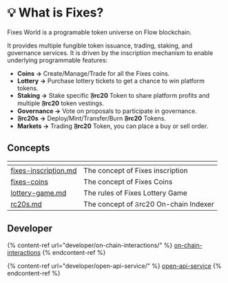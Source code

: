 # 💡 What is Fixes?

Fixes World is a programable token universe on Flow blockchain.&#x20;

It provides multiple fungible token issuance, trading, staking, and governance services. It is driven by the inscription mechanism to enable underlying programmable features:

* **Coins ->** Create/Manage/Trade for all the Fixes coins.
* **Lottery ->** Purchase lottery tickets to get a chance to win platform tokens.
* **Staking ->** Stake specific **𝔉rc20** Token to share platform profits and multiple **𝔉rc20** token vestings.
* **Governance ->** Vote on proposals to participate in governance.
* **𝔉rc20s ->** Deploy/Mint/Transfer/Burn **𝔉rc20** Tokens.
* **Markets ->** Trading **𝔉rc20** Token, you can place a buy or sell order.

## Concepts

<table data-card-size="large" data-column-title-hidden data-view="cards"><thead><tr><th data-card-target data-type="content-ref"></th><th></th></tr></thead><tbody><tr><td><a href="concepts/fixes-inscription.md">fixes-inscription.md</a></td><td>The concept of Fixes inscription</td></tr><tr><td><a href="concepts/fixes-coins/">fixes-coins</a></td><td>The concept of Fixes Coins</td></tr><tr><td><a href="concepts/lottery-game.md">lottery-game.md</a></td><td>The rules of Fixes Lottery Game</td></tr><tr><td><a href="concepts/rc20s.md">rc20s.md</a></td><td>The concept of 𝔉rc20 On-chain Indexer</td></tr></tbody></table>

## Developer

{% content-ref url="developer/on-chain-interactions/" %}
[on-chain-interactions](developer/on-chain-interactions/)
{% endcontent-ref %}

{% content-ref url="developer/open-api-service/" %}
[open-api-service](developer/open-api-service/)
{% endcontent-ref %}
